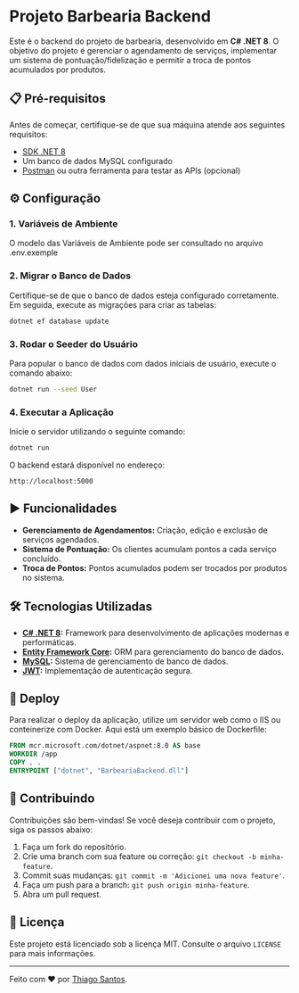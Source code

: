 # Projeto Barbearia Backend

Este é o backend do projeto de barbearia, desenvolvido em **C# .NET 8**. O objetivo do projeto é gerenciar o agendamento de serviços, implementar um sistema de pontuação/fidelização e permitir a troca de pontos acumulados por produtos.

## 📋 Pré-requisitos

Antes de começar, certifique-se de que sua máquina atende aos seguintes requisitos:

- [SDK .NET 8](https://dotnet.microsoft.com/)
- Um banco de dados MySQL configurado
- [Postman](https://www.postman.com/) ou outra ferramenta para testar as APIs (opcional)

## ⚙️ Configuração

### 1. Variáveis de Ambiente

O modelo das Variáveis de Ambiente pode ser consultado no arquivo .env.exemple

### 2. Migrar o Banco de Dados

Certifique-se de que o banco de dados esteja configurado corretamente. Em seguida, execute as migrações para criar as tabelas:

```bash
dotnet ef database update
```

### 3. Rodar o Seeder do Usuário

Para popular o banco de dados com dados iniciais de usuário, execute o comando abaixo:

```bash
dotnet run --seed User
```

### 4. Executar a Aplicação

Inicie o servidor utilizando o seguinte comando:

```bash
dotnet run
```

O backend estará disponível no endereço:

```
http://localhost:5000
```

## ▶️ Funcionalidades

- **Gerenciamento de Agendamentos:** Criação, edição e exclusão de serviços agendados.
- **Sistema de Pontuação:** Os clientes acumulam pontos a cada serviço concluído.
- **Troca de Pontos:** Pontos acumulados podem ser trocados por produtos no sistema.

## 🛠️ Tecnologias Utilizadas

- **[C# .NET 8](https://dotnet.microsoft.com/):** Framework para desenvolvimento de aplicações modernas e performáticas.
- **[Entity Framework Core](https://docs.microsoft.com/ef/):** ORM para gerenciamento do banco de dados.
- **[MySQL](https://www.mysql.com/):** Sistema de gerenciamento de banco de dados.
- **[JWT](https://jwt.io/):** Implementação de autenticação segura.

## 🚀 Deploy

Para realizar o deploy da aplicação, utilize um servidor web como o IIS ou conteinerize com Docker. Aqui está um exemplo básico de Dockerfile:

```dockerfile
FROM mcr.microsoft.com/dotnet/aspnet:8.0 AS base
WORKDIR /app
COPY . .
ENTRYPOINT ["dotnet", "BarbeariaBackend.dll"]
```

## 🤝 Contribuindo

Contribuições são bem-vindas! Se você deseja contribuir com o projeto, siga os passos abaixo:

1. Faça um fork do repositório.
2. Crie uma branch com sua feature ou correção: `git checkout -b minha-feature`.
3. Commit suas mudanças: `git commit -m 'Adicionei uma nova feature'`.
4. Faça um push para a branch: `git push origin minha-feature`.
5. Abra um pull request.

## 📝 Licença

Este projeto está licenciado sob a licença MIT. Consulte o arquivo `LICENSE` para mais informações.

---

Feito com ❤️ por [Thiago Santos](https://github.com/tbsantosDev).
